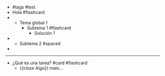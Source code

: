 - #tags #test
- Hola #flashcard
-
	- Tema global 1
		- Subtema 1 #flashcard
			- Solución 1
-
	- Subtema 2 #spaced
-
- ---
- ¿Qué es una tarea? #card #flashcard
	- {{cloze Algo}} malo...